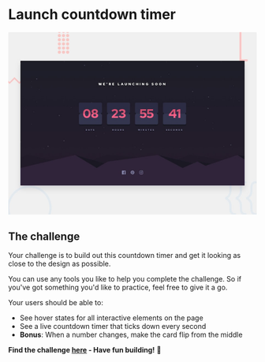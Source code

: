 # Launch countdown timer

![Design preview for the Launch countdown timer coding challenge](./design/desktop-preview.jpg)

## The challenge

Your challenge is to build out this countdown timer and get it looking as close to the design as possible.

You can use any tools you like to help you complete the challenge. So if you've got something you'd like to practice, feel free to give it a go.

Your users should be able to:

- See hover states for all interactive elements on the page
- See a live countdown timer that ticks down every second
- **Bonus**: When a number changes, make the card flip from the middle

**Find the challenge <a href="https://www.frontendmentor.io/challenges/launch-countdown-timer-N0XkGfyz-">here</a> - Have fun building!** 🚀
